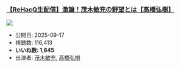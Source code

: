 ### [【ReHacQ生配信】激論！茂木敏充の野望とは【高橋弘樹】](https://www.youtube.com/watch?v=2DZQwsjuZJE)
[![](https://img.youtube.com/vi/2DZQwsjuZJE/hqdefault.jpg)](https://www.youtube.com/watch?v=2DZQwsjuZJE)
-   公開日: 2025-09-17
-   視聴数: 116,413
-   **いいね数: 1,645**
-   出演者: [茂木敏充](/rehacq_fan/people/茂木敏充 "wikilink"), [高橋弘樹](/rehacq_fan/people/高橋弘樹 "wikilink")
